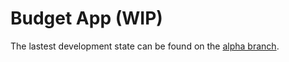 # Budget App (WIP)

The lastest development state can be found on the [alpha branch](https://github.com/larsrickert/budget-app/tree/alpha).
